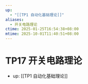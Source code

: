 ```yaml
---
up:
  - "[[TP1 自动化基础理论]]"
aliases:
  - 开关电路理论
ctime: 2025-01-25T16:54:38+08:00
mtime: 2025-10-01T11:40:51+08:00
---
```


# TP17 开关电路理论

- up: [[TP1 自动化基础理论]]
